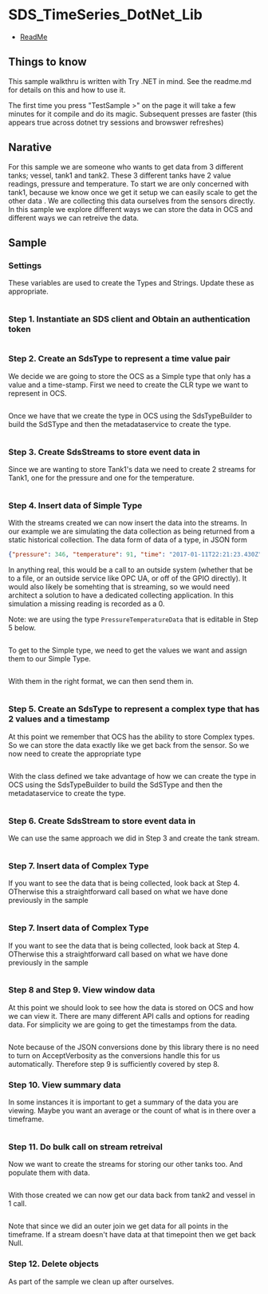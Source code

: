 
# SDS_TimeSeries_DotNet_Lib

- [ReadMe](./README.md)

## Things to know

This sample walkthru is written with Try .NET in mind.  See the readme.md for details on this and how to use it.

The first time you press "TestSample >" on the page it will take a few minutes for it compile and do its magic.  Subsequent presses are faster (this appears true across dotnet try sessions and browswer refreshes)

## Narative

For this sample we are someone who wants to get data from 3 different tanks; vessel, tank1 and tank2.  These 3 different tanks have 2 value readings, pressure and temperature.  To start we are only concerned with tank1, because we know once we get it setup we can easily scale to get the other data .  We are collecting this data ourselves from the sensors directly.  In this sample we explore different ways we can store the data in OCS and different ways we can retreive the data.

## Sample

### Settings

These variables are used to create the Types and Strings.  Update these as appropriate.

```cs --source-file ./Program.cs --project ./SDS_TS_DotNet.csproj --region settings --session TestSample
```

### Step 1.  Instantiate an SDS client and Obtain an authentication token

```cs --source-file ./Program.cs --project ./SDS_TS_DotNet.csproj --region step1 --session TestSample
```

### Step 2.  Create an SdsType to represent a time value pair

We decide we are going to store the OCS as a Simple type that only has a value and a time-stamp.  First we need to create the CLR type we want to represent in OCS.  

```cs --source-file ./Program.cs --project ./SDS_TS_DotNet.csproj --region step2a --session TestSample
```

Once we have that we create the type in OCS using the SdsTypeBuilder to build the SdSType and then the metadataservice to create the type.


```cs --source-file ./Program.cs --project ./SDS_TS_DotNet.csproj --region step2b --session TestSample
```

### Step 3.  Create SdsStreams to store event data in

Since we are wanting to store Tank1's data we need to create 2 streams for Tank1, one for the pressure and one for the temperature.

```cs --source-file ./Program.cs --project ./SDS_TS_DotNet.csproj --region step3 --session TestSample
```


### Step 4.  Insert data of Simple Type

With the streams created we can now insert the data into the streams.  In our example we are simulating the data collection as being returned from a static historical collection.  The data form of data of a type, in JSON form 

```json
{"pressure": 346, "temperature": 91, "time": "2017-01-11T22:21:23.430Z"}
```
In anything real, this would be a call to an outside system (whether that be to a file, or an outside service like OPC UA, or off of the GPIO directly).  It would also likely be somehting that is streaming, so we would need architect a solution to have a dedicated collecting application.  In this simulation a missing reading is recorded as a 0.

Note: we are using the type ```PressureTemperatureData``` that is editable in Step 5 below.

```cs --source-file ./Program.cs --project ./SDS_TS_DotNet.csproj --region step4a --session TestSample
```

To get to the Simple type, we need to get the values we want and assign them to our Simple Type.

```cs --source-file ./Program.cs --project ./SDS_TS_DotNet.csproj --region step4b --session TestSample
```

With them in the right format, we can then send them in.

```cs --source-file ./Program.cs --project ./SDS_TS_DotNet.csproj --region step4c --session TestSample
```

### Step 5.  Create an SdsType to represent a complex type that has 2 values and a timestamp

At this point we remember that OCS has the ability to store Complex types.  So we can store the data exactly like we get back from the sensor.  So we now need to create the appropriate type 

```cs --source-file ./Program.cs --project ./SDS_TS_DotNet.csproj --region step5a --session TestSample
```

With the class defined we take advantage of how we can create the type in OCS using the SdsTypeBuilder to build the SdSType and then the metadataservice to create the type.

```cs --source-file ./Program.cs --project ./SDS_TS_DotNet.csproj --region step5b --session TestSample
```

### Step 6.  Create SdsStream to store event data in

We can use the same approach we did in Step 3 and create the tank stream.

```cs --source-file ./Program.cs --project ./SDS_TS_DotNet.csproj --region step6 --session TestSample
```

### Step 7.  Insert data of Complex Type

If you want to see the data that is being collected, look back at Step 4.  OTherwise this a straightforward call based on what we have done previously in the sample

```cs --source-file ./Program.cs --project ./SDS_TS_DotNet.csproj --region step6 --session TestSample
```


### Step 7.  Insert data of Complex Type

If you want to see the data that is being collected, look back at Step 4.  OTherwise this a straightforward call based on what we have done previously in the sample

```cs --source-file ./Program.cs --project ./SDS_TS_DotNet.csproj --region step6 --session TestSample
```



### Step 8 and Step 9.  View window data

At this point we should look to see how the data is stored on OCS and how we can view it.  There are many different API calls and options for reading data.  For simplicity we are going to get the timestamps from the data.

```cs --source-file ./Program.cs --project ./SDS_TS_DotNet.csproj --region step8 --session TestSample
```

Note because of the JSON conversions done by this library there is no need to turn on AcceptVerbosity as the conversions handle this for us automatically.  Therefore step 9 is sufficiently covered by step 8.





### Step 10.  View summary data

In some instances it is important to get a summary of the data you are viewing.  Maybe you want an average or the count of what is in there over a timeframe.


```cs --source-file ./Program.cs --project ./SDS_TS_DotNet.csproj --region step10 --session TestSample
```

### Step 11.  Do bulk call on stream retreival

Now we want to create the streams for storing our other tanks too.  And populate them with data.  


```cs --source-file ./Program.cs --project ./SDS_TS_DotNet.csproj --region step11a --session TestSample
```

With those created we can now get our data back from tank2 and vessel in 1 call. 

```cs --source-file ./Program.cs --project ./SDS_TS_DotNet.csproj --region step11b --session TestSample
```

Note that since we did an outer join we get data for all points in the timeframe.  If a stream doesn't have data at that timepoint then we get back Null.


### Step 12.  Delete objects

As part of the sample we clean up after ourselves.


```cs --source-file ./Program.cs --project ./SDS_TS_DotNet.csproj --region step12 --session TestSample
```

